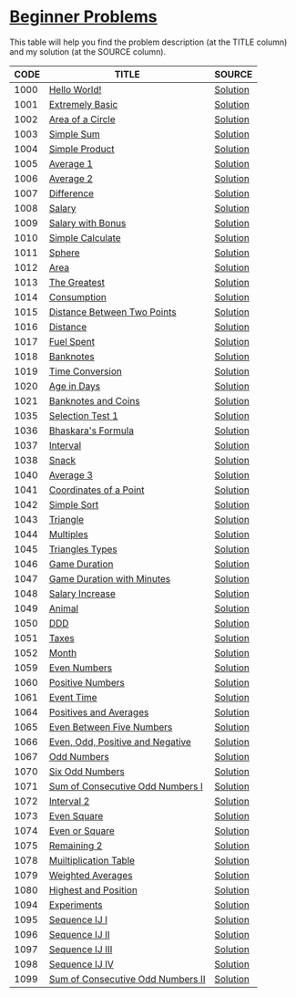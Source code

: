# [Beginner Problems](https://www.urionlinejudge.com.br/judge/en/problems/index/1)

This table will help you find the problem description (at the TITLE column) and my solution (at the SOURCE column).

CODE | TITLE | SOURCE
---- | ----- | ------
1000 | [Hello World!](https://www.urionlinejudge.com.br/judge/en/problems/view/1000) | [Solution](./1000/main.go)
1001 | [Extremely Basic](https://www.urionlinejudge.com.br/judge/en/problems/view/1001) | [Solution](./1001/main.go)
1002 | [Area of a Circle](https://www.urionlinejudge.com.br/judge/en/problems/view/1002) | [Solution](./1002/main.go)
1003 | [Simple Sum](https://www.urionlinejudge.com.br/judge/en/problems/view/1003) | [Solution](./1003/main.go)
1004 | [Simple Product](https://www.urionlinejudge.com.br/judge/en/problems/view/1004) | [Solution](./1004/main.go)
1005 | [Average 1](https://www.urionlinejudge.com.br/judge/en/problems/view/1005) | [Solution](./1005/main.go)
1006 | [Average 2](https://www.urionlinejudge.com.br/judge/en/problems/view/1006) | [Solution](./1006/main.go)
1007 | [Difference](https://www.urionlinejudge.com.br/judge/en/problems/view/1007) | [Solution](./1007/main.go)
1008 | [Salary](https://www.urionlinejudge.com.br/judge/en/problems/view/1008) | [Solution](./1008/main.go)
1009 | [Salary with Bonus](https://www.urionlinejudge.com.br/judge/en/problems/view/1009) | [Solution](./1009/main.go)
1010 | [Simple Calculate](https://www.urionlinejudge.com.br/judge/en/problems/view/1010) | [Solution](./1010/main.go)
1011 | [Sphere](https://www.urionlinejudge.com.br/judge/en/problems/view/1011) | [Solution](./1011/main.go)
1012 | [Area](https://www.urionlinejudge.com.br/judge/en/problems/view/1012) | [Solution](./1012/main.go)
1013 | [The Greatest](https://www.urionlinejudge.com.br/judge/en/problems/view/1013) | [Solution](./1013/main.go)
1014 | [Consumption](https://www.urionlinejudge.com.br/judge/en/problems/view/1014) | [Solution](./1014/main.go)
1015 | [Distance Between Two Points](https://www.urionlinejudge.com.br/judge/en/problems/view/1015) | [Solution](./1015/main.go)
1016 | [Distance](https://www.urionlinejudge.com.br/judge/en/problems/view/1016) | [Solution](./1016/main.go)
1017 | [Fuel Spent](https://www.urionlinejudge.com.br/judge/en/problems/view/1017) | [Solution](./1017/main.go)
1018 | [Banknotes](https://www.urionlinejudge.com.br/judge/en/problems/view/1018) | [Solution](./1018/main.go)
1019 | [Time Conversion](https://www.urionlinejudge.com.br/judge/en/problems/view/1019) | [Solution](./1019/main.go)
1020 | [Age in Days](https://www.urionlinejudge.com.br/judge/en/problems/view/1020) | [Solution](./1020/main.go)
1021 | [Banknotes and Coins](https://www.urionlinejudge.com.br/judge/en/problems/view/1021) | [Solution](./1021/main.go)
1035 | [Selection Test 1](https://www.urionlinejudge.com.br/judge/en/problems/view/1035) | [Solution](./1035/main.go)
1036 | [Bhaskara's Formula](https://www.urionlinejudge.com.br/judge/en/problems/view/1036) | [Solution](./1036/main.go)
1037 | [Interval](https://www.urionlinejudge.com.br/judge/en/problems/view/1037) | [Solution](./1037/main.go)
1038 | [Snack](https://www.urionlinejudge.com.br/judge/en/problems/view/1038) | [Solution](./1038/main.go)
1040 | [Average 3](https://www.urionlinejudge.com.br/judge/en/problems/view/1040) | [Solution](./1040/main.go)
1041 | [Coordinates of a Point](https://www.urionlinejudge.com.br/judge/en/problems/view/1041) | [Solution](./1041/main.go)
1042 | [Simple Sort](https://www.urionlinejudge.com.br/judge/en/problems/view/1042) | [Solution](./1042/main.go)
1043 | [Triangle](https://www.urionlinejudge.com.br/judge/en/problems/view/1043) | [Solution](./1043/main.go)
1044 | [Multiples](https://www.urionlinejudge.com.br/judge/en/problems/view/1044) | [Solution](./1044/main.go)
1045 | [Triangles Types](https://www.urionlinejudge.com.br/judge/en/problems/view/1045) | [Solution](./1045/main.go)
1046 | [Game Duration](https://www.urionlinejudge.com.br/judge/en/problems/view/1046) | [Solution](./1046/main.go)
1047 | [Game Duration with Minutes](https://www.urionlinejudge.com.br/judge/en/problems/view/1047) | [Solution](./1047/main.go)
1048 | [Salary Increase](https://www.urionlinejudge.com.br/judge/en/problems/view/1048) | [Solution](./1048/main.go)
1049 | [Animal](https://www.urionlinejudge.com.br/judge/en/problems/view/1049) | [Solution](./1049/main.go)
1050 | [DDD](https://www.urionlinejudge.com.br/judge/en/problems/view/1050) | [Solution](./1050/main.go)
1051 | [Taxes](https://www.urionlinejudge.com.br/judge/en/problems/view/1051) | [Solution](./1051/main.go)
1052 | [Month](https://www.urionlinejudge.com.br/judge/en/problems/view/1052) | [Solution](./1052/main.go)
1059 | [Even Numbers](https://www.urionlinejudge.com.br/judge/en/problems/view/1059) | [Solution](./1059/main.go)
1060 | [Positive Numbers](https://www.urionlinejudge.com.br/judge/en/problems/view/1060) | [Solution](./1060/main.go)
1061 | [Event Time](https://www.urionlinejudge.com.br/judge/en/problems/view/1061) | [Solution](./1061/main.go)
1064 | [Positives and Averages](https://www.urionlinejudge.com.br/judge/en/problems/view/1064) | [Solution](./1064/main.go)
1065 | [Even Between Five Numbers](https://www.urionlinejudge.com.br/judge/en/problems/view/1065) | [Solution](./1065/main.go)
1066 | [Even, Odd, Positive and Negative](https://www.urionlinejudge.com.br/judge/en/problems/view/1066) | [Solution](./1066/main.go)
1067 | [Odd Numbers](https://www.urionlinejudge.com.br/judge/en/problems/view/1067) | [Solution](./1067/main.go)
1070 | [Six Odd Numbers](https://www.urionlinejudge.com.br/judge/en/problems/view/1070) | [Solution](./1070/main.go)
1071 | [Sum of Consecutive Odd Numbers I](https://www.urionlinejudge.com.br/judge/en/problems/view/1071) | [Solution](./1071/main.go)
1072 | [Interval 2](https://www.urionlinejudge.com.br/judge/en/problems/view/1072) | [Solution](./1072/main.go)
1073 | [Even Square](https://www.urionlinejudge.com.br/judge/en/problems/view/1073) | [Solution](./1073/main.go)
1074 | [Even or Square](https://www.urionlinejudge.com.br/judge/en/problems/view/1074) | [Solution](./1074/main.go)
1075 | [Remaining 2](https://www.urionlinejudge.com.br/judge/en/problems/view/1075) | [Solution](./1075/main.go)
1078 | [Muiltiplication Table](https://www.urionlinejudge.com.br/judge/en/problems/view/1078) | [Solution](./1078/main.go)
1079 | [Weighted Averages](https://www.urionlinejudge.com.br/judge/en/problems/view/1079) | [Solution](./1079/main.go)
1080 | [Highest and Position](https://www.urionlinejudge.com.br/judge/en/problems/view/1080) | [Solution](./1080/main.go)
1094 | [Experiments](https://www.urionlinejudge.com.br/judge/en/problems/view/1094) | [Solution](./1094/main.go)
1095 | [Sequence IJ I](https://www.urionlinejudge.com.br/judge/en/problems/view/1095) | [Solution](./1095/main.go)
1096 | [Sequence IJ II](https://www.urionlinejudge.com.br/judge/en/problems/view/1096) | [Solution](./1096/main.go)
1097 | [Sequence IJ III](https://www.urionlinejudge.com.br/judge/en/problems/view/1097) | [Solution](./1097/main.go)
1098 | [Sequence IJ IV](https://www.urionlinejudge.com.br/judge/en/problems/view/1098) | [Solution](./1098/main.go)
1099 | [Sum of Consecutive Odd Numbers II](https://www.urionlinejudge.com.br/judge/en/problems/view/1099) | [Solution](./1099/main.go)
